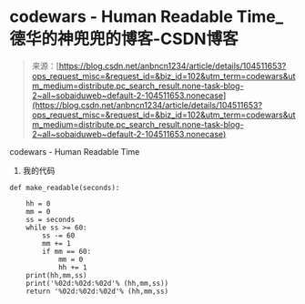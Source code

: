 <!--yml
category: codewars
date: 2022-08-13 11:49:18
-->

# codewars - Human Readable Time_德华的神兜兜的博客-CSDN博客

> 来源：[https://blog.csdn.net/anbncn1234/article/details/104511653?ops_request_misc=&request_id=&biz_id=102&utm_term=codewars&utm_medium=distribute.pc_search_result.none-task-blog-2~all~sobaiduweb~default-2-104511653.nonecase](https://blog.csdn.net/anbncn1234/article/details/104511653?ops_request_misc=&request_id=&biz_id=102&utm_term=codewars&utm_medium=distribute.pc_search_result.none-task-blog-2~all~sobaiduweb~default-2-104511653.nonecase)

codewars - Human Readable Time

1.  我的代码

```
def make_readable(seconds):

    hh = 0
    mm = 0
    ss = seconds
    while ss >= 60:
        ss -= 60
        mm += 1
        if mm == 60:
            mm = 0
            hh += 1
    print(hh,mm,ss)
    print('%02d:%02d:%02d'% (hh,mm,ss))
    return '%02d:%02d:%02d'% (hh,mm,ss) 
```